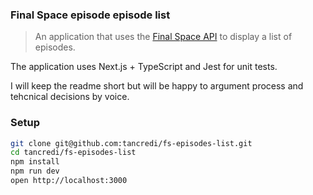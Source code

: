 ### Final Space episode episode list

> An application that uses the [Final Space API](https://finalspaceapi.com/docs/) to display a list of episodes.

The application uses Next.js + TypeScript and Jest for unit tests.

I will keep the readme short but will be happy to argument process and tehcnical decisions by voice.

### Setup

```bash
git clone git@github.com:tancredi/fs-episodes-list.git
cd tancredi/fs-episodes-list
npm install
npm run dev
open http://localhost:3000
```
